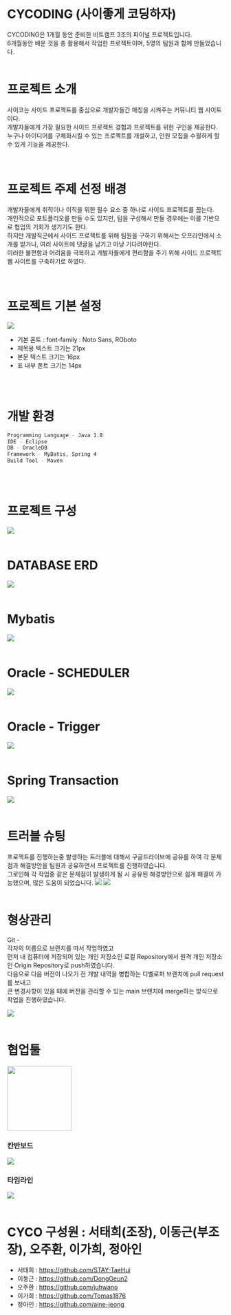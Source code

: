 # CYCODING (사이좋게 코딩하자)

CYCODING은 1개월 동안 준비한 비트캠프 3조의 파이널 프로젝트입니다. <br>
6개월동안 배운 것을 총 활용해서 작업한 프로젝트이며, 5명의 팀원과 함께 만들었습니다.
<br>
<br>

# 프로젝트 소개

사이코는 사이드 프로젝트를 중심으로 개발자들간 매칭을 시켜주는 커뮤니티 웹 사이트이다.<br> 
개발자들에게 가장 필요한 사이드 프로젝트 경험과 프로젝트를 위한 구인을 제공한다.<br> 
누구나 아이디어를 구체화시킬 수 있는 프로젝트를 개설하고, 인원 모집을 수월하게 할 수 있게 기능을 제공한다.<br>
<br>
<br>

# 프로젝트 주제 선정 배경

개발자들에게 취직이나 이직을 위한 필수 요소 중 하나로 사이드 프로젝트를 꼽는다.  <br>
개인적으로 포트폴리오를 만들 수도 있지만, 팀을 구성해서 만들 경우에는 이를 기반으로 협업의 기회가 생기기도 한다. <br>
하지만 개발직군에서 사이드 프로젝트를 위해 팀원을 구하기 위해서는 오프라인에서 소개를 받거나, 여러 사이트에 댓글을 남기고 마냥 기다려야한다. <br>
이러한 불편함과 어려움을 극복하고 개발자들에게 편리함을 주기 위해 사이드 프로젝트 웹 사이트를 구축하기로 하였다. <br>
<br>
<br>

# 프로젝트 기본 설정
<img src ="https://user-images.githubusercontent.com/76239872/124429347-bcfeee00-dda8-11eb-902f-b9387c367c6d.png" >

* 기본 폰트 : font-family : Noto Sans, ROboto
* 제목용 텍스트 크기는 21px
* 본문 텍스트 크기는 16px
* 표 내부 폰트 크기는 14px
<br>
<br>

# 개발 환경
```BASH
Programming Language - Java 1.8
IDE - Eclipse
DB - OracleDB 
Framework - MyBatis, Spring 4
Build Tool - Maven
```
<br>
<br>

# 프로젝트 구성
<img src = "https://user-images.githubusercontent.com/76239872/124435550-11f23280-ddb0-11eb-9118-f0518a51ca98.png" >
<br>
<br>

# DATABASE ERD
<img src = "https://user-images.githubusercontent.com/76239872/124430196-d5bbd380-dda9-11eb-8348-deaa26dfe1da.png" >
<br>
<br>


# Mybatis
<img src="https://user-images.githubusercontent.com/76239872/124434897-634df200-ddaf-11eb-866e-36005a5e137a.png" >
<br>
<br>

# Oracle - SCHEDULER
<img src="https://user-images.githubusercontent.com/76239872/124433736-0bfb5200-ddae-11eb-83c6-1fcf6354e2b7.png" >
<br>
<br>

# Oracle - Trigger
<img src="https://user-images.githubusercontent.com/76239872/124434393-cb500880-ddae-11eb-8732-5102285fa67b.png" >
<br>
<br>

# Spring Transaction
<img src = "https://user-images.githubusercontent.com/76239872/124435773-45cd5800-ddb0-11eb-8435-75e9ead907e0.png">
<br>
<br>

# 트러블 슈팅
프로젝트를 진행하는중 발생하는 트러블에 대해서 구글드라이브에 공유를 하여 각 문제점과 해결방안을 팀원과 공유하면서 프로젝트를 진행하였습니다. <br>
그로인해 각 작업중 같은 문제점이 발생하게 될 시 공유된 해경방안으로 쉽게 해결이 가능했으며, 많은 도움이 되었습니다.
<img src = "https://user-images.githubusercontent.com/76239872/124436771-4aded700-ddb1-11eb-96b5-e9613f2593a5.png">
<img src = "https://user-images.githubusercontent.com/76239872/124436845-61852e00-ddb1-11eb-8323-993739acf377.png">
<br>
<br>

# 형상관리
Git - <br>
각자의 이름으로 브랜치를 따서 작업하였고 <br>
먼저 내 컴퓨터에 저장되어 있는 개인 저장소인 로컬 Repository에서 원격 개인 저장소인 Origin Repository로 push하였습니다. <br>
다음으로 다음 버전이 나오기 전 개발 내역을 병합하는 디벨로퍼 브랜치에 pull request를 보내고 <br>
큰 변경사항이 있을 때에 버전을 관리할 수 있는 main 브랜치에 merge하는 방식으로 작업을 진행하였습니다. <br>

<img src = "https://user-images.githubusercontent.com/76239872/124435991-82994f00-ddb0-11eb-8e37-49bceb8b48c3.png">
<br>
<br>

# 협업툴
<img src = "https://user-images.githubusercontent.com/76239872/124562419-f6ebf500-de79-11eb-8a6d-f7701ad0423b.png" width="150px">

### 칸반보드
<img src = "https://user-images.githubusercontent.com/76239872/124562534-18e57780-de7a-11eb-884f-642d9081f412.png">
<br>

### 타임라인
<img src = "https://user-images.githubusercontent.com/76239872/124562705-4df1ca00-de7a-11eb-820a-6ea043ed450a.png">

<br>
<br>

# CYCO 구성원 : 서태희(조장), 이동근(부조장), 오주환, 이가희, 정아인
* 서태희 : https://github.com/STAY-TaeHui
* 이동근 : https://github.com/DongGeun2
* 오주환 : https://github.com/juhwano
* 이가희 : https://github.com/Tomas1876
* 정아인 : https://github.com/aine-jeong
